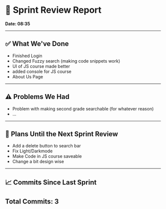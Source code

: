 ﻿# 📝 Sprint Review Report

**Date: 08:35**

---

## ✅ What We've Done
<!-- List completed features, tasks, and milestones -->
- Finished Login
- Changed Fuzzy search (making code snippets work)
- UI of JS course made better
- added console for JS course
- About Us Page
---

## ⚠️ Problems We Had
<!-- Describe any blockers, bugs, or unexpected challenges -->
- Problem with making second grade searchable (for whatever reason)
- ...
---

## 🔮 Plans Until the Next Sprint Review
<!-- Outline your short-term goals and next focus areas -->
- Add a delete button to search bar
- Fix Light/Darkmode
- Make Code in JS course saveable
- Change a bit design wise

---

## 📈 Commits Since Last Sprint
**Total Commits:**
3
---
